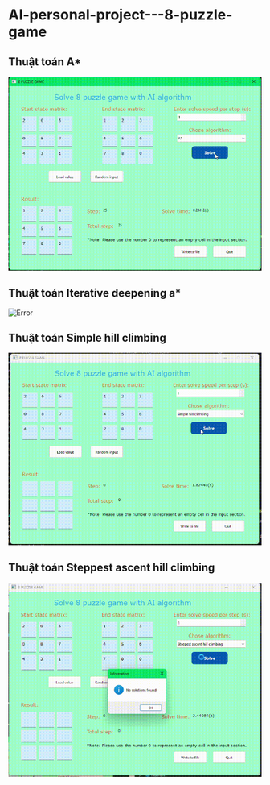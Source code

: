 # AI-personal-project---8-puzzle-game
## Thuật toán A*
![Error](gif/Astart.gif)

## Thuật toán Iterative deepening a*
![Error](gif/IDA*.gif)

## Thuật toán Simple hill climbing
![Error](gif/SHC.gif)

## Thuật toán Steppest ascent hill climbing
![Error](gif/SAHC.gif)

